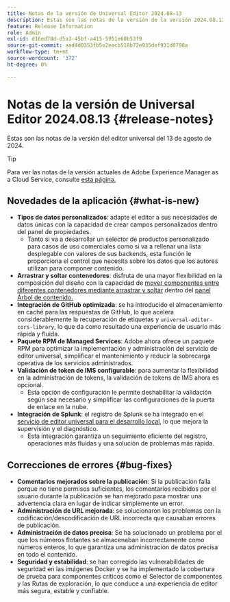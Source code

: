 ```yaml
---
title: Notas de la versión de Universal Editor 2024.08.13
description: Estas son las notas de la versión de la versión 2024.08.13 del Editor universal.
feature: Release Information
role: Admin
exl-id: d16ed78d-d5a3-45bf-a415-5951e60b53f9
source-git-commit: aad4d0353fb5e2eacb518b72e935def931d0798a
workflow-type: tm+mt
source-wordcount: '372'
ht-degree: 0%

---
```



# Notas de la versión de Universal Editor 2024.08.13 {#release-notes}

Estas son las notas de la versión del editor universal del 13 de agosto de 2024.

>[!TIP]
>
>Para ver las notas de la versión actuales de Adobe Experience Manager as a Cloud Service, consulte [esta página.](/help/release-notes/release-notes-cloud/release-notes-current.md)

## Novedades de la aplicación {#what-is-new}

* **Tipos de datos personalizados**: adapte el editor a sus necesidades de datos únicas con la capacidad de crear campos personalizados dentro del panel de propiedades.
   * Tanto si va a desarrollar un selector de productos personalizado para casos de uso comerciales como si va a rellenar una lista desplegable con valores de sus backends, esta función le proporciona el control que necesita sobre los datos que los autores utilizan para componer contenido.
* **Arrastrar y soltar contenedores**: disfruta de una mayor flexibilidad en la composición del diseño con la capacidad de [mover componentes entre diferentes contenedores mediante arrastrar y soltar](/help/sites-cloud/authoring/universal-editor/authoring.md#reordering-components) dentro del [panel Árbol de contenido.](/help/sites-cloud/authoring/universal-editor/navigation.md#content-tree-mode)
* **Integración de GitHub optimizada**: se ha introducido el almacenamiento en caché para las respuestas de GitHub, lo que acelera considerablemente la recuperación de etiquetas y `universal-editor-cors-library`, lo que da como resultado una experiencia de usuario más rápida y fluida.
* **Paquete RPM de Managed Services**: Adobe ahora ofrece un paquete RPM para optimizar la implementación y administración del servicio de editor universal, simplificar el mantenimiento y reducir la sobrecarga operativa de los servicios administrados.
* **Validación de token de IMS configurable**: para aumentar la flexibilidad en la administración de tokens, la validación de tokens de IMS ahora es opcional.
   * Esta opción de configuración le permite deshabilitar la validación según sea necesario y simplificar las configuraciones de la puerta de enlace en la nube.
* **Integración de Splunk**: el registro de Splunk se ha integrado en el [servicio de editor universal para el desarrollo local](/help/implementing/universal-editor/local-dev.md), lo que mejora la supervisión y el diagnóstico.
   * Esta integración garantiza un seguimiento eficiente del registro, operaciones más fluidas y una solución de problemas más rápida.

## Correcciones de errores {#bug-fixes}

* **Comentarios mejorados sobre la publicación**: Si la publicación falla porque no tiene permisos suficientes, los comentarios recibidos por el usuario durante la publicación se han mejorado para mostrar una advertencia clara en lugar de indicar simplemente un error.
* **Administración de URL mejorada**: se solucionaron los problemas con la codificación/descodificación de URL incorrecta que causaban errores de publicación.
* **Administración de datos precisa**: Se ha solucionado un problema por el que los números flotantes se almacenaban incorrectamente como números enteros, lo que garantiza una administración de datos precisa en todo el contenido.
* **Seguridad y estabilidad**: se han corregido las vulnerabilidades de seguridad en las imágenes Docker y se ha implementado la cobertura de prueba para componentes críticos como el Selector de componentes y las Rutas de exploración, lo que conduce a una experiencia de editor más segura, estable y confiable.
